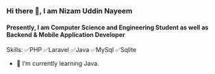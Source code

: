 ### Hi there 👋, I am Nizam Uddin Nayeem
#### Presently, I am Computer Science and Engineering Student as well as Backend  & Mobile Application Developer



Skills: 
✅PHP 
✅Laravel
✅Java 
✅MySql 
✅Sqlite

- 🔭 I’m currently learning Java.
